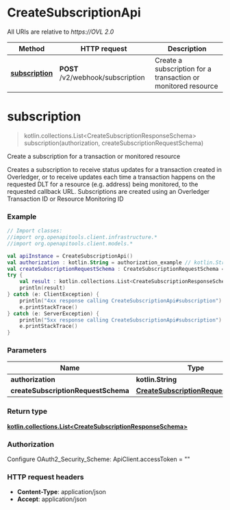 # CreateSubscriptionApi

All URIs are relative to *https://OVL 2.0*

Method | HTTP request | Description
------------- | ------------- | -------------
[**subscription**](CreateSubscriptionApi.md#subscription) | **POST** /v2/webhook/subscription | Create a subscription for a transaction or monitored resource 


<a name="subscription"></a>
# **subscription**
> kotlin.collections.List&lt;CreateSubscriptionResponseSchema&gt; subscription(authorization, createSubscriptionRequestSchema)

Create a subscription for a transaction or monitored resource 

Creates a subscription to receive status updates for a transaction created in Overledger, or to receive updates each time a transaction happens on the requested DLT for a resource (e.g. address) being monitored, to the requested callback URL.  Subscriptions are created using an Overledger Transaction ID or Resource Monitoring ID

### Example
```kotlin
// Import classes:
//import org.openapitools.client.infrastructure.*
//import org.openapitools.client.models.*

val apiInstance = CreateSubscriptionApi()
val authorization : kotlin.String = authorization_example // kotlin.String | 
val createSubscriptionRequestSchema : CreateSubscriptionRequestSchema = {"ids":["71633eb9-dcda-4a7d-a176-12ac0d0bb076"],"callbackUrl":"https://callbackurl/endpoint","type":"resourceMonitoringId"} // CreateSubscriptionRequestSchema | 
try {
    val result : kotlin.collections.List<CreateSubscriptionResponseSchema> = apiInstance.subscription(authorization, createSubscriptionRequestSchema)
    println(result)
} catch (e: ClientException) {
    println("4xx response calling CreateSubscriptionApi#subscription")
    e.printStackTrace()
} catch (e: ServerException) {
    println("5xx response calling CreateSubscriptionApi#subscription")
    e.printStackTrace()
}
```

### Parameters

Name | Type | Description  | Notes
------------- | ------------- | ------------- | -------------
 **authorization** | **kotlin.String**|  |
 **createSubscriptionRequestSchema** | [**CreateSubscriptionRequestSchema**](CreateSubscriptionRequestSchema.md)|  |

### Return type

[**kotlin.collections.List&lt;CreateSubscriptionResponseSchema&gt;**](CreateSubscriptionResponseSchema.md)

### Authorization


Configure OAuth2_Security_Scheme:
    ApiClient.accessToken = ""

### HTTP request headers

 - **Content-Type**: application/json
 - **Accept**: application/json


